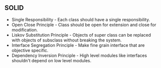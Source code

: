 
## SOLID
- Single Responsibility - Each class should have a single responsibility. 
- Open Close Principle - Class should be open for extension and close for modification. 
- Liskov Substitution Principle - Objects of super class can be replaced with objects of subsclass without breaking the system. 
- Interface Segregation Principle - Make fine grain interface that are objective specific. 
- Dependency Inversion Principle - High level modules like interfaces shouldn't depend on low level modules.


